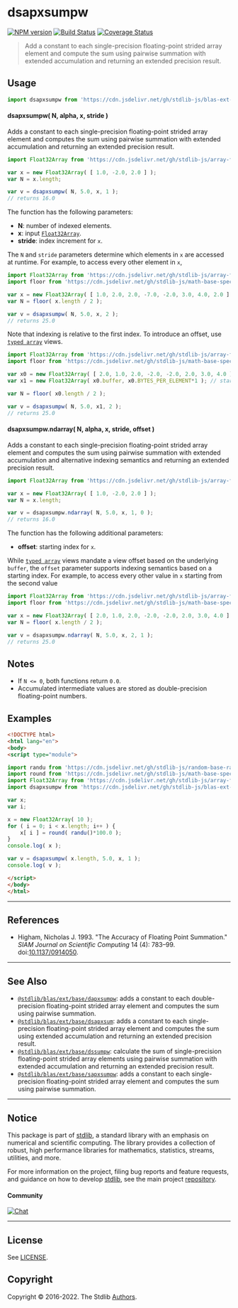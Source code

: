 <!--

@license Apache-2.0

Copyright (c) 2020 The Stdlib Authors.

Licensed under the Apache License, Version 2.0 (the "License");
you may not use this file except in compliance with the License.
You may obtain a copy of the License at

   http://www.apache.org/licenses/LICENSE-2.0

Unless required by applicable law or agreed to in writing, software
distributed under the License is distributed on an "AS IS" BASIS,
WITHOUT WARRANTIES OR CONDITIONS OF ANY KIND, either express or implied.
See the License for the specific language governing permissions and
limitations under the License.

-->

# dsapxsumpw

[![NPM version][npm-image]][npm-url] [![Build Status][test-image]][test-url] [![Coverage Status][coverage-image]][coverage-url] <!-- [![dependencies][dependencies-image]][dependencies-url] -->

> Add a constant to each single-precision floating-point strided array element and compute the sum using pairwise summation with extended accumulation and returning an extended precision result.

<section class="intro">

</section>

<!-- /.intro -->



<section class="usage">

## Usage

```javascript
import dsapxsumpw from 'https://cdn.jsdelivr.net/gh/stdlib-js/blas-ext-base-dsapxsumpw@esm/index.mjs';
```

#### dsapxsumpw( N, alpha, x, stride )

Adds a constant to each single-precision floating-point strided array element and computes the sum using pairwise summation with extended accumulation and returning an extended precision result.

```javascript
import Float32Array from 'https://cdn.jsdelivr.net/gh/stdlib-js/array-float32@esm/index.mjs';

var x = new Float32Array( [ 1.0, -2.0, 2.0 ] );
var N = x.length;

var v = dsapxsumpw( N, 5.0, x, 1 );
// returns 16.0
```

The function has the following parameters:

-   **N**: number of indexed elements.
-   **x**: input [`Float32Array`][@stdlib/array/float32].
-   **stride**: index increment for `x`.

The `N` and `stride` parameters determine which elements in `x` are accessed at runtime. For example, to access every other element in `x`,

```javascript
import Float32Array from 'https://cdn.jsdelivr.net/gh/stdlib-js/array-float32@esm/index.mjs';
import floor from 'https://cdn.jsdelivr.net/gh/stdlib-js/math-base-special-floor@esm/index.mjs';

var x = new Float32Array( [ 1.0, 2.0, 2.0, -7.0, -2.0, 3.0, 4.0, 2.0 ] );
var N = floor( x.length / 2 );

var v = dsapxsumpw( N, 5.0, x, 2 );
// returns 25.0
```

Note that indexing is relative to the first index. To introduce an offset, use [`typed array`][mdn-typed-array] views.

<!-- eslint-disable stdlib/capitalized-comments -->

```javascript
import Float32Array from 'https://cdn.jsdelivr.net/gh/stdlib-js/array-float32@esm/index.mjs';
import floor from 'https://cdn.jsdelivr.net/gh/stdlib-js/math-base-special-floor@esm/index.mjs';

var x0 = new Float32Array( [ 2.0, 1.0, 2.0, -2.0, -2.0, 2.0, 3.0, 4.0 ] );
var x1 = new Float32Array( x0.buffer, x0.BYTES_PER_ELEMENT*1 ); // start at 2nd element

var N = floor( x0.length / 2 );

var v = dsapxsumpw( N, 5.0, x1, 2 );
// returns 25.0
```

#### dsapxsumpw.ndarray( N, alpha, x, stride, offset )

Adds a constant to each single-precision floating-point strided array element and computes the sum using pairwise summation with extended accumulation and alternative indexing semantics and returning an extended precision result.

```javascript
import Float32Array from 'https://cdn.jsdelivr.net/gh/stdlib-js/array-float32@esm/index.mjs';

var x = new Float32Array( [ 1.0, -2.0, 2.0 ] );
var N = x.length;

var v = dsapxsumpw.ndarray( N, 5.0, x, 1, 0 );
// returns 16.0
```

The function has the following additional parameters:

-   **offset**: starting index for `x`.

While [`typed array`][mdn-typed-array] views mandate a view offset based on the underlying `buffer`, the `offset` parameter supports indexing semantics based on a starting index. For example, to access every other value in `x` starting from the second value

```javascript
import Float32Array from 'https://cdn.jsdelivr.net/gh/stdlib-js/array-float32@esm/index.mjs';
import floor from 'https://cdn.jsdelivr.net/gh/stdlib-js/math-base-special-floor@esm/index.mjs';

var x = new Float32Array( [ 2.0, 1.0, 2.0, -2.0, -2.0, 2.0, 3.0, 4.0 ] );
var N = floor( x.length / 2 );

var v = dsapxsumpw.ndarray( N, 5.0, x, 2, 1 );
// returns 25.0
```

</section>

<!-- /.usage -->

<section class="notes">

## Notes

-   If `N <= 0`, both functions return `0.0`.
-   Accumulated intermediate values are stored as double-precision floating-point numbers.

</section>

<!-- /.notes -->

<section class="examples">

## Examples

<!-- eslint no-undef: "error" -->

```html
<!DOCTYPE html>
<html lang="en">
<body>
<script type="module">

import randu from 'https://cdn.jsdelivr.net/gh/stdlib-js/random-base-randu@esm/index.mjs';
import round from 'https://cdn.jsdelivr.net/gh/stdlib-js/math-base-special-round@esm/index.mjs';
import Float32Array from 'https://cdn.jsdelivr.net/gh/stdlib-js/array-float32@esm/index.mjs';
import dsapxsumpw from 'https://cdn.jsdelivr.net/gh/stdlib-js/blas-ext-base-dsapxsumpw@esm/index.mjs';

var x;
var i;

x = new Float32Array( 10 );
for ( i = 0; i < x.length; i++ ) {
    x[ i ] = round( randu()*100.0 );
}
console.log( x );

var v = dsapxsumpw( x.length, 5.0, x, 1 );
console.log( v );

</script>
</body>
</html>
```

</section>

<!-- /.examples -->

* * *

<section class="references">

## References

-   Higham, Nicholas J. 1993. "The Accuracy of Floating Point Summation." _SIAM Journal on Scientific Computing_ 14 (4): 783–99. doi:[10.1137/0914050][@higham:1993a].

</section>

<!-- /.references -->

<!-- Section for related `stdlib` packages. Do not manually edit this section, as it is automatically populated. -->

<section class="related">

* * *

## See Also

-   <span class="package-name">[`@stdlib/blas/ext/base/dapxsumpw`][@stdlib/blas/ext/base/dapxsumpw]</span><span class="delimiter">: </span><span class="description">adds a constant to each double-precision floating-point strided array element and computes the sum using pairwise summation.</span>
-   <span class="package-name">[`@stdlib/blas/ext/base/dsapxsum`][@stdlib/blas/ext/base/dsapxsum]</span><span class="delimiter">: </span><span class="description">adds a constant to each single-precision floating-point strided array element and computes the sum using extended accumulation and returning an extended precision result.</span>
-   <span class="package-name">[`@stdlib/blas/ext/base/dssumpw`][@stdlib/blas/ext/base/dssumpw]</span><span class="delimiter">: </span><span class="description">calculate the sum of single-precision floating-point strided array elements using pairwise summation with extended accumulation and returning an extended precision result.</span>
-   <span class="package-name">[`@stdlib/blas/ext/base/sapxsumpw`][@stdlib/blas/ext/base/sapxsumpw]</span><span class="delimiter">: </span><span class="description">adds a constant to each single-precision floating-point strided array element and computes the sum using pairwise summation.</span>

</section>

<!-- /.related -->

<!-- Section for all links. Make sure to keep an empty line after the `section` element and another before the `/section` close. -->


<section class="main-repo" >

* * *

## Notice

This package is part of [stdlib][stdlib], a standard library with an emphasis on numerical and scientific computing. The library provides a collection of robust, high performance libraries for mathematics, statistics, streams, utilities, and more.

For more information on the project, filing bug reports and feature requests, and guidance on how to develop [stdlib][stdlib], see the main project [repository][stdlib].

#### Community

[![Chat][chat-image]][chat-url]

---

## License

See [LICENSE][stdlib-license].


## Copyright

Copyright &copy; 2016-2022. The Stdlib [Authors][stdlib-authors].

</section>

<!-- /.stdlib -->

<!-- Section for all links. Make sure to keep an empty line after the `section` element and another before the `/section` close. -->

<section class="links">

[npm-image]: http://img.shields.io/npm/v/@stdlib/blas-ext-base-dsapxsumpw.svg
[npm-url]: https://npmjs.org/package/@stdlib/blas-ext-base-dsapxsumpw

[test-image]: https://github.com/stdlib-js/blas-ext-base-dsapxsumpw/actions/workflows/test.yml/badge.svg?branch=v0.0.8
[test-url]: https://github.com/stdlib-js/blas-ext-base-dsapxsumpw/actions/workflows/test.yml?query=branch:v0.0.8

[coverage-image]: https://img.shields.io/codecov/c/github/stdlib-js/blas-ext-base-dsapxsumpw/main.svg
[coverage-url]: https://codecov.io/github/stdlib-js/blas-ext-base-dsapxsumpw?branch=main

<!--

[dependencies-image]: https://img.shields.io/david/stdlib-js/blas-ext-base-dsapxsumpw.svg
[dependencies-url]: https://david-dm.org/stdlib-js/blas-ext-base-dsapxsumpw/main

-->

[chat-image]: https://img.shields.io/gitter/room/stdlib-js/stdlib.svg
[chat-url]: https://gitter.im/stdlib-js/stdlib/

[stdlib]: https://github.com/stdlib-js/stdlib

[stdlib-authors]: https://github.com/stdlib-js/stdlib/graphs/contributors

[umd]: https://github.com/umdjs/umd
[es-module]: https://developer.mozilla.org/en-US/docs/Web/JavaScript/Guide/Modules

[deno-url]: https://github.com/stdlib-js/blas-ext-base-dsapxsumpw/tree/deno
[umd-url]: https://github.com/stdlib-js/blas-ext-base-dsapxsumpw/tree/umd
[esm-url]: https://github.com/stdlib-js/blas-ext-base-dsapxsumpw/tree/esm
[branches-url]: https://github.com/stdlib-js/blas-ext-base-dsapxsumpw/blob/main/branches.md

[stdlib-license]: https://raw.githubusercontent.com/stdlib-js/blas-ext-base-dsapxsumpw/main/LICENSE

[@stdlib/array/float32]: https://github.com/stdlib-js/array-float32/tree/esm

[mdn-typed-array]: https://developer.mozilla.org/en-US/docs/Web/JavaScript/Reference/Global_Objects/TypedArray

[@higham:1993a]: https://doi.org/10.1137/0914050

<!-- <related-links> -->

[@stdlib/blas/ext/base/dapxsumpw]: https://github.com/stdlib-js/blas-ext-base-dapxsumpw/tree/esm

[@stdlib/blas/ext/base/dsapxsum]: https://github.com/stdlib-js/blas-ext-base-dsapxsum/tree/esm

[@stdlib/blas/ext/base/dssumpw]: https://github.com/stdlib-js/blas-ext-base-dssumpw/tree/esm

[@stdlib/blas/ext/base/sapxsumpw]: https://github.com/stdlib-js/blas-ext-base-sapxsumpw/tree/esm

<!-- </related-links> -->

</section>

<!-- /.links -->
